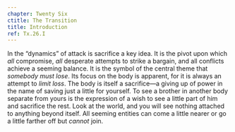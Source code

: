 ```yaml
---
chapter: Twenty Six
ctitle: The Transition
title: Introduction
ref: Tx.26.I
---
```


In the “dynamics” of attack is sacrifice a key idea. It is the pivot
upon which *all* compromise, *all* desperate attempts to strike a
bargain, and all conflicts achieve a seeming balance. It is the symbol
of the central theme that *somebody must lose*. Its focus on the body is
apparent, for it is always an attempt to *limit loss*. The body is
itself a sacrifice—a giving up of power in the name of saving just a
little for yourself. To see a brother in another body separate from
yours is the expression of a wish to see a little part of him and
sacrifice the rest. Look at the world, and you will see nothing attached
to anything beyond itself. All seeming entities can come a little nearer
or go a little farther off but *cannot* join.

